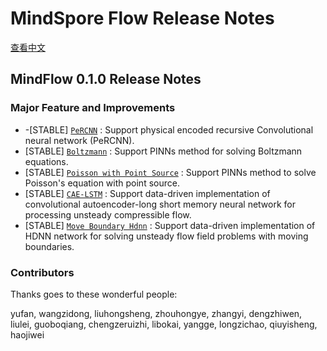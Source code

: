 # MindSpore Flow Release Notes

[查看中文](./RELEASE_CN.md)

## MindFlow 0.1.0 Release Notes

### Major Feature and Improvements

- -[STABLE] [` PeRCNN `](https://gitee.com/mindspore/mindscience/tree/master/MindFlow/applications/data_mechanism_fusion/PeRCNN) : Support physical encoded recursive Convolutional neural network (PeRCNN).
- [STABLE] [` Boltzmann `](https://gitee.com/mindspore/mindscience/tree/master/MindFlow/applications/physics_driven/boltzmann)  : Support PINNs method for solving Boltzmann equations.
- [STABLE] [` Poisson with Point Source `](https://gitee.com/mindspore/mindscience/tree/master/MindFlow/applications/physics_driven/poisson_point_source) : Support PINNs method to solve Poisson's equation with point source.
- [STABLE] [` CAE-LSTM `](https://gitee.com/mindspore/mindscience/tree/master/MindFlow/applications/data_driven/cae_lstm)  : Support data-driven implementation of convolutional autoencoder-long short memory neural network for processing unsteady compressible flow.
- [STABLE] [` Move Boundary Hdnn `](https://gitee.com/mindspore/mindscience/tree/master/MindFlow/applications/data_driven/move_boundary_hdnn) : Support data-driven implementation of HDNN network for solving unsteady flow field problems with moving boundaries.

### Contributors

Thanks goes to these wonderful people:

yufan, wangzidong, liuhongsheng, zhouhongye, zhangyi, dengzhiwen, liulei, guoboqiang, chengzeruizhi, libokai, yangge, longzichao, qiuyisheng, haojiwei